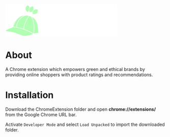 <img src="https://github.com/hamza-dugmag/green-cap/blob/main/ChromeExtension/img/whitelogo.png?raw=true" height="100" width="auto">
<!-- ![GreenCap Logo](https://github.com/hamza-dugmag/green-cap/blob/main/ChromeExtension/img/logo.png?raw=true) -->

# About
A Chrome extension which empowers green and ethical brands by providing online shoppers with product ratings and recommendations.

# Installation
Download the ChromeExtension folder and open **chrome://extensions/** from the Google Chrome URL bar.

Activate `Developer Mode` and select `Load Unpacked` to import the downloaded folder.
